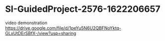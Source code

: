 # SI-GuidedProject-2576-1622206657
video demonstration https://drive.google.com/file/d/1peYu5N6U2QBFNoYktq-GLxUtDErSBfX-/view?usp=sharing
